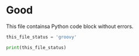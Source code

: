 # Good

This file containsa Python code block without errors.

```python
this_file_status = 'groovy'

print(this_file_status)
```
